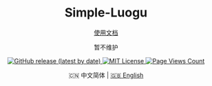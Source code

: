 <h1 align="center">Simple-Luogu</h1>

<div align="center">

[使用文档](ee)

暂不维护

</div>

<p align="center">
  <a title="Github release" target="_blank" href="https://github.com/Simple-Luogu/Simple-Luogu/releases">
    <img alt="GitHub release (latest by date)" src="https://img.shields.io/github/v/release/Simple-Luogu/Simple-Luogu?logo=github">
  </a>
  <a title="MIT License" target="_blank" href="https://github.com/Simple-Luogu/Simple-Luogu/blob/main/LICENSE">
    <img src="https://img.shields.io/badge/license-MIT-green.svg" alt="MIT License">
  </a>
  <a title="Page Views Count" target="_blank" href="https://badges.toozhao.com/stats/01H7Q5A0Q00Q2AKP9SCSX7XZ1M">
    <img src="https://badges.toozhao.com/badges/01H7Q5A0Q00Q2AKP9SCSX7XZ1M/blue.svg" alt="Page Views Count">
  </a>
</p>

<p align="center">
  🇨🇳 中文简体  |  
  <a title="English" href="ee">🇬🇧 English</a>
</p>
